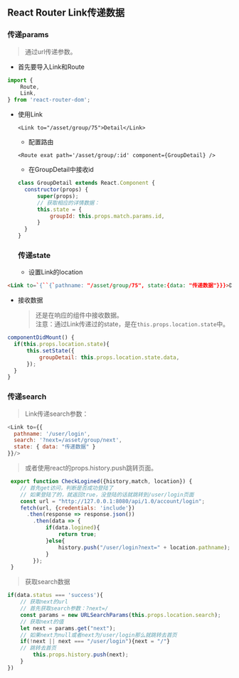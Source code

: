 ## React Router Link传递数据

### 传递params

> 通过url传递参数。

* 首先要导入Link和Route

```js
import {
    Route,
    Link,
} from 'react-router-dom';
```

* 使用Link

  ```
  <Link to="/asset/group/75">Detail</Link>
  ```

  * 配置路由

  `<Route exat path='/asset/group/:id' component={GroupDetail} />`
 

  * 在GroupDetail中接收id

  ```js
  class GroupDetail extends React.Component {
    constructor(props) {
        super(props);
        // 获取相应的详情数据：
        this.state = {
            groupId: this.props.match.params.id,
        }
    }
  }
  ```

  ### 传递state

  * 设置Link的location


 ```html
 <Link to=`{``{`pathname: "/asset/group/75", state:{data: "传递数据"}}}>Detail</Link>
 ```

  * 接收数据
    > 还是在响应的组件中接收数据。  
    > 注意：通过Link传递过的state，是在`this.props.location.state`中。

  ```js
  componentDidMount() {
    if(this.props.location.state){
        this.setState({
            groupDetail: this.props.location.state.data,
        });
    }
  }
  ```

### 传递search

> Link传递search参数：

```js
<Link to={{
  pathname: '/user/login',
  search: '?next=/asset/group/next',
  state: { data: "传递数据" }
}}/>
```

> 或者使用react的props.history.push跳转页面。

```js
 export function CheckLogined({history,match, location}) {
    // 首先get访问，判断是否成功登陆了
    // 如果登陆了的，就返回true，没登陆的话就跳转到/user/login页面
    const url = "http://127.0.0.1:8080/api/1.0/account/login";
    fetch(url, {credentials: 'include'})
      .then(response => response.json())
        .then(data => {
            if(data.logined){
                return true;
            }else{
                history.push("/user/login?next=" + location.pathname);
            }
        });
 }
```

> 获取search数据

```js
if(data.status === 'success'){
    // 获取next的url
    // 首先获取search参数：?next=/
    const params = new URLSearchParams(this.props.location.search);
    // 获取next的值
    let next = params.get("next");
    // 如果next为null或者next为/user/login那么就跳转去首页
    if(!next || next === "/user/login"){next = "/"}
    // 跳转去首页
        this.props.history.push(next);
    }
})
```



